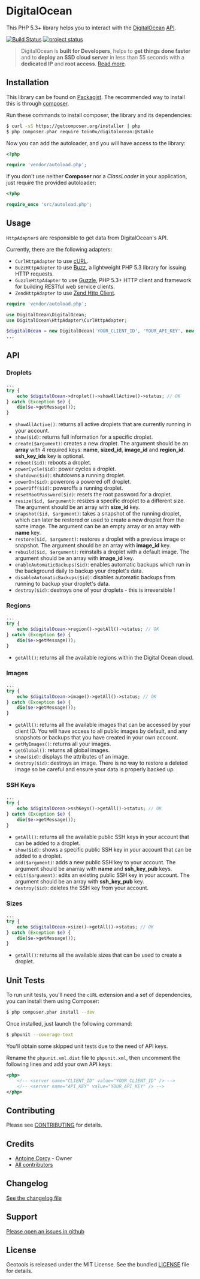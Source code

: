 DigitalOcean
============

This PHP 5.3+ library helps you to interact with the [DigitalOcean](https://www.digitalocean.com/)
[API](https://www.digitalocean.com/api).

[![Build Status](https://secure.travis-ci.org/toin0u/DigitalOcean.png)](http://travis-ci.org/toin0u/DigitalOcean)
[![project status](http://stillmaintained.com/toin0u/DigitalOcean.png)](http://stillmaintained.com/toin0u/DigitalOcean)

> DigitalOcean is **built for Developers**, helps to **get things done faster** and to
> **deploy an SSD cloud server** in less than 55 seconds with a **dedicated IP** and **root access**.
> [Read more](https://www.digitalocean.com/features).


Installation
------------

This library can be found on [Packagist](https://packagist.org/packages/toin0u/digitalocean).
The recommended way to install this is through [composer](http://getcomposer.org).

Run these commands to install composer, the library and its dependencies:

```bash
$ curl -sS https://getcomposer.org/installer | php
$ php composer.phar require toin0u/digitalocean:@stable
```

Now you can add the autoloader, and you will have access to the library:

```php
<?php

require 'vendor/autoload.php';
```

If you don't use neither **Composer** nor a _ClassLoader_ in your application, just require the provided autoloader:

```php
<?php

require_once 'src/autoload.php';
```


Usage
-----

`HttpAdapter`s are responsible to get data from DigitalOcean's API.

Currently, there are the following adapters:

* `CurlHttpAdapter` to use [cURL](http://php.net/manual/book.curl.php).
* `BuzzHttpAdapter` to use [Buzz](https://github.com/kriswallsmith/Buzz), a lightweight PHP 5.3 library for
issuing HTTP requests.
* `GuzzleHttpAdapter` to use [Guzzle](https://github.com/guzzle/guzzle), PHP 5.3+ HTTP client and framework
for building RESTful web service clients.
* `ZendHttpAdapter` to use [Zend Http Client](http://framework.zend.com/manual/2.0/en/modules/zend.http.client.html).

```php
require 'vendor/autoload.php';

use DigitalOcean\DigitalOcean;
use DigitalOcean\HttpAdapter\CurlHttpAdapter;

$digitalOcean = new DigitalOcean('YOUR_CLIENT_ID', 'YOUR_API_KEY', new CurlHttpAdapter());
...
```


API
---

### Droplets ###

```php
...
try {
    echo $digitalOcean->droplet()->showAllActive()->status; // OK
} catch (Exception $e) {
    die($e->getMessage());
}
```

* `showAllActive()`: returns all active droplets that are currently running in your account.
* `show($id)`: returns full information for a specific droplet.
* `create($argument)`: creates a new droplet. The argument should be an **array** with 4 required keys: **name**,
**sized_id**, **image_id** and **region_id**. **ssh_key_ids** key is optional.
* `reboot($id)`: reboots a droplet.
* `powerCycle($id)`: power cycles a droplet.
* `shutdown($id)`: shutdowns a running droplet.
* `powerOn($id)`: powerons a powered off droplet.
* `powerOff($id)`: poweroffs a running droplet.
* `resetRootPassword($id)`: resets the root password for a droplet.
* `resize($id, $argument)`: resizes a specific droplet to a different size. The argument should be an array with
**size_id** key.
* `snapshot($id, $argument)`: takes a snapshot of the running droplet, which can later be restored or used to create
a new droplet from the same image. The argument can be an empty array or an array with **name** key.
* `restore($id, $argument)`: restores a droplet with a previous image or snapshot. The argument should be an array with
**image_id** key.
* `rebuild($id, $argument)`: reinstalls a droplet with a default image. The argument should be an array with
**image_id** key.
* `enableAutomaticBackups($id)`: enables automatic backups which run in the background daily to backup your droplet's
data.
* `disableAutomaticBackups($id)`: disables automatic backups from running to backup your droplet's data.
* `destroy($id)`: destroys one of your droplets - this is irreversible !

### Regions ###

```php
...
try {
    echo $digitalOcean->region()->getAll()->status; // OK
} catch (Exception $e) {
    die($e->getMessage());
}
```

* `getAll()`: returns all the available regions within the Digital Ocean cloud.

### Images ###

```php
...
try {
    echo $digitalOcean->image()->getAll()->status; // OK
} catch (Exception $e) {
    die($e->getMessage());
}
```

* `getAll()`: returns all the available images that can be accessed by your client ID. You will have access to
all public images by default, and any snapshots or backups that you have created in your own account.
* `getMyImages()`: returns all your images.
* `getGlobal()`: returns all global images.
* `show($id)`: displays the attributes of an image.
* `destroy($id)`: destroys an image. There is no way to restore a deleted image so be careful and ensure your data
is properly backed up.

### SSH Keys ###

```php
...
try {
    echo $digitalOcean->sshKeys()->getAll()->status; // OK
} catch (Exception $e) {
    die($e->getMessage());
}
```

* `getAll()`: returns all the available public SSH keys in your account that can be added to a droplet.
* `show($id)`: shows a specific public SSH key in your account that can be added to a droplet.
* `add($argument)`: adds a new public SSH key to your account. The argument should be anarray with **name** and
**ssh_key_pub** keys.
* `edit($argument)`: edits an existing public SSH key in your account. The argument should be an array with
**ssh_key_pub** key.
* `destroy($id)`: deletes the SSH key from your account.

### Sizes ###

```php
...
try {
    echo $digitalOcean->size()->getAll()->status; // OK
} catch (Exception $e) {
    die($e->getMessage());
}
```

* `getAll()`: returns all the available sizes that can be used to create a droplet.


Unit Tests
----------

To run unit tests, you'll need the `cURL` extension and a set of dependencies, you can install them using Composer:

```bash
$ php composer.phar install --dev
```

Once installed, just launch the following command:

```bash
$ phpunit --coverage-text
```

You'll obtain some skipped unit tests due to the need of API keys.

Rename the `phpunit.xml.dist` file to `phpunit.xml`, then uncomment the following lines and add your own API keys:

```xml
<php>
    <!-- <server name="CLIENT_ID" value="YOUR_CLIENT_ID" /> -->
    <!-- <server name="API_KEY" value="YOUR_API_KEY" /> -->
</php>
```


Contributing
------------

Please see [CONTRIBUTING](https://github.com/toin0u/DigitalOcean/blob/master/CONTRIBUTING.md) for details.


Credits
-------

* [Antoine Corcy](https://twitter.com/toin0u) - Owner
* [All contributors](https://github.com/toin0u/DigitalOcean/contributors)


Changelog
---------

[See the changelog file](https://github.com/toin0u/DigitalOcean/blob/master/CHANGELOG.md)


Support
-------

[Please open an issues in github](https://github.com/toin0u/DigitalOcean/issues)


License
-------

Geotools is released under the MIT License. See the bundled
[LICENSE](https://github.com/toin0u/DigitalOcean/blob/master/LICENSE) file for details.